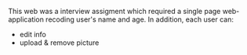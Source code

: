 This web was a interview assigment which required a single page web-application recoding user's name and age. 
In addition, each user can:
- edit info
- upload & remove picture
